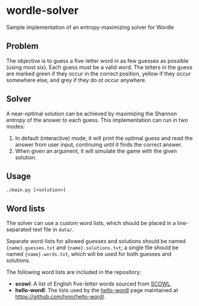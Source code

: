 # wordle-solver
Sample implementation of an entropy-maximizing solver for Wordle

## Problem
The objective is to guess a five-letter word in as few guesses as possible (using most six). Each guess must be a valid word. The letters in the guess are marked green if they occur in the correct position, yellow if they occur somewhere else, and grey if they do ot occur anywhere.

## Solver
A near-optimal solution can be achieved by maximizing the Shannon entropy of the answer to each guess. This implementation can run in two modes:

1. In default (interactive) mode, it will print the optimal guess and read the answer from user input, continuing until it finds the correct answer.
2. When given an argument, it will simulate the game with the given solution.

## Usage

    ./main.py [<solution>]

## Word lists

The solver can use a custom word lists, which should
be placed in a line-separated text file in `data/`.

Separate word-lists for allowed guesses and solutions should
be named `{name}.guesses.txt` and `{name}.solutions.txt`;
a single file should be named `{name}.words.txt`, which
will be used for both guesses and solutions.

The following word lists are included in the repository:

- **scowl**: A list of English five-letter words sourced from [SCOWL](http://wordlist.aspell.net/).
- **hello-wordl**: The lists used by the [hello-wordl](http://foldr.moe/hello-wordl/) page maintained at https://github.com/lynn/hello-wordl.